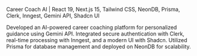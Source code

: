 Career Coach AI | React 19, Next.js 15, Tailwind CSS, NeonDB, Prisma, Clerk, Inngest, Gemini API, Shadcn UI

Developed an AI-powered career coaching platform for personalized guidance using Gemini API. Integrated secure authentication with Clerk, real-time processing with Inngest, and a modern UI with Shadcn. Utilized Prisma for database management and deployed on NeonDB for scalability.
